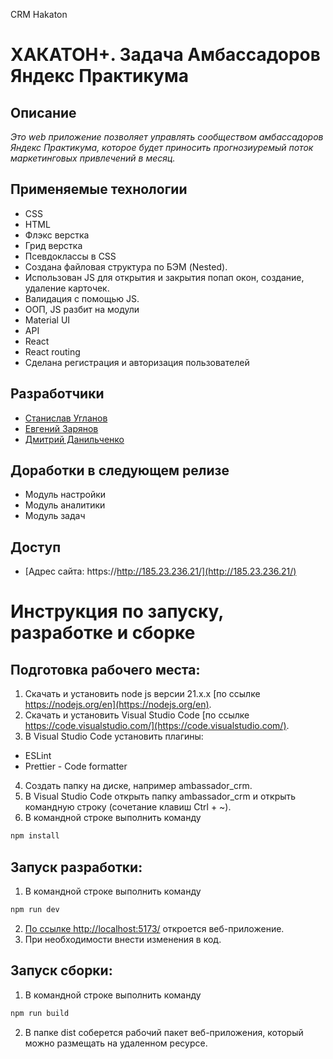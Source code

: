 CRM Hakaton

# ХАКАТОН+. Задача Амбассадоров Яндекс Практикума

## Описание
*Это web приложение позволяет управлять сообществом амбассадоров Яндекс Практикума, которое будет приносить прогнозиуремый поток маркетинговых привлечений в месяц.*


## Применяемые технологии
* CSS
* HTML
* Флэкс верстка
* Грид верстка
* Псевдоклассы в CSS
* Создана файловая структура по БЭМ (Nested).
* Использован JS для открытия и закрытия попап окон, создание, удаление карточек.
* Валидация с помощью JS.
* ООП, JS разбит на модули
* Material UI
* API
* React
* React routing
* Сделана регистрация и авторизация пользователей

## Разработчики
* [Станислав Угланов](https://github.com/levinnsk)
* [Евгений Зарянов](https://github.com/EvgenyZaryanov)
* [Дмитрий Данильченко](https://github.com/DimaDanilchenko)

## Доработки в следующем релизе
* Модуль настройки
* Модуль аналитики
* Модуль задач

## Доступ ##
* [Адрес сайта: https://http://185.23.236.21/](http://185.23.236.21/)

# Инструкция по запуску, разработке и сборке

## Подготовка рабочего места:
1. Скачать и установить node js версии 21.x.x  [по ссылке https://nodejs.org/en](https://nodejs.org/en).
2. Скачать и установить Visual Studio Code [по ссылке https://code.visualstudio.com/](https://code.visualstudio.com/).
3. В Visual Studio Code установить плагины: 
* ESLint
* Prettier - Code formatter

4. Создать папку на диске, например ambassador_crm.
5. В Visual Studio Code открыть папку ambassador_crm и открыть командную строку (сочетание клавиш Ctrl + ~).
6. В командной строке выполнить команду
```bash
npm install
```

## Запуск разработки:
1. В командной строке выполнить команду
```bash
npm run dev
```
2. [По ссылке http://localhost:5173/](http://localhost:5173/) откроется веб-приложение.
3. При необходимости внести изменения в код.

## Запуск сборки:
1. В командной строке выполнить команду
```bash
npm run build
```
2. В папке dist соберется рабочий пакет веб-приложения, который можно размещать на удаленном ресурсе.
